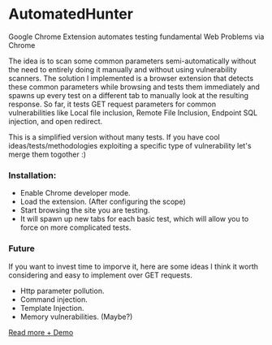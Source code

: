 # AutomatedHunter
Google Chrome Extension automates testing fundamental Web Problems via Chrome

The idea is to scan some common parameters semi-automatically without the need to entirely doing it manually and without using vulnerability scanners. The solution I implemented is a browser extension that detects these common parameters while browsing and tests them immediately and spawns up every test on a different tab to manually look at the resulting response. So far, it tests GET request parameters for common vulnerabilities like Local file inclusion, Remote File Inclusion, Endpoint SQL injection, and open redirect. 


This is a simplified version without many tests. If you have cool ideas/tests/methodologies exploiting a specific type of vulnerability let's merge them togother :)

### Installation:
- Enable Chrome developer mode.
- Load the extension. (After configuring the scope)
- Start browsing the site you are testing.
- It will spawn up new tabs for each basic test, which will allow you to force on more complicated tests.

### Future
If you want to invest time to imporve it, here are some ideas I think it worth considering and easy to implement over GET requests.
- Http parameter pollution.
- Command injection.
- Template Injection.
- Memory vulnerabilities. (Maybe?)

[Read more + Demo](https://mohad.red/AutoHunter)

